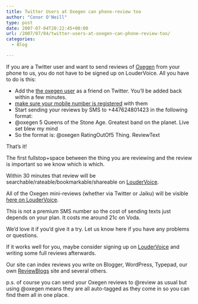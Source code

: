 ```yaml
---
title: Twitter Users at Oxegen can phone-review too
author: "Conor O'Neill"
type: post
date: 2007-07-04T20:22:45+00:00
url: /2007/07/04/twitter-users-at-oxegen-can-phone-review-too/
categories:
  - Blog

---
```

If you are a Twitter user and want to send reviews of [Oxegen][1] from your phone to us, you do not have to be signed up on LouderVoice. All you have to do is this:

  * Add the [the oxegen user][2] as a friend on Twitter. You&#8217;ll be added back within a few minutes.
  * [make sure your mobile number is registered][3] with them
  * Start sending your reviews by SMS to +447624801423 in the following format:
  * @oxegen 5 Queens of the Stone Age. Greatest band on the planet. Live set blew my mind
  * So the format is: @oxegen RatingOutOf5 Thing. ReviewText

That&#8217;s it!

The first fullstop+space between the thing you are reviewing and the review is important so we know which is which.

Within 30 minutes that review will be searchable/rateable/bookmarkable/shareable on [LouderVoice][4].

All of the Oxegen mini-reviews (whether via Twitter or Jaiku) will be visible [here on LouderVoice][5].

This is not a premium SMS number so the cost of sending texts just depends on your plan. It costs me around 21c on Voda.

We&#8217;d love it if you&#8217;d give it a try. Let us know here if you have any problems or questions.

If it works well for you, maybe consider signing up on [LouderVoice][4] and writing some full reviews afterwards.

Our site can index reviews you write on Blogger, WordPress, Typepad, our own [ReviewBlogs][6] site and several others.

p.s. of course you can send your Oxegen reviews to @review as usual but using @oxegen means they are all auto-tagged as they come in so you can find them all in one place.

 [1]: http://www.oxegen.ie
 [2]: http://twitter.com/oxegen
 [3]: http://twitter.com/devices
 [4]: http://www.loudervoice.com/
 [5]: http://www.loudervoice.com/tags/oxegen
 [6]: http://reviewblogs.loudervoice.com/